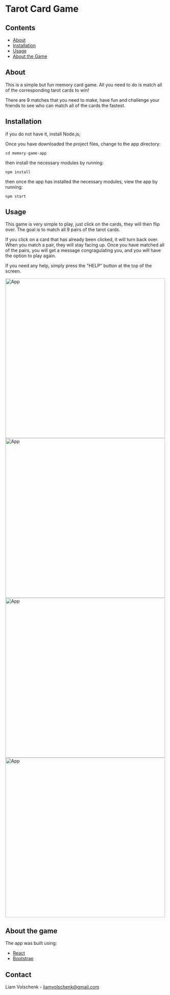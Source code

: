 # Tarot Card Game

## Contents

<ul>
<li><a href="#about">About</a></li>
<li><a href="#installation">Installation</a></li>
<li><a href="#usage">Usage</a></li>
<li><a href="#about-the-game">About the Game</a></li>
</ul>

## About

This is a simple but fun memory card game. All you need to do is match all of the corresponding tarot cards to win!

There are 9 matches that you need to make, have fun and challenge your friends to see who can match all of the cards the fastest.

## Installation

if you do not have it, install Node.js;
 
Once you have downloaded the project files, change to the app directory:

```cd memory-game-app```

then install the necessary modules by running:

```npm install```

then once the app has installed the necessary modules, view the app by running:

```npm start```

## Usage

This game is very simple to play, just click on the cards, they will then flip over. The goal is to match all 9 pairs of the tarot cards.

If you click on a card that has already been clicked, it will turn back over. When you match a pair, they will stay facing up. Once you have matched all of the 
pairs, you will get a message congragulating you, and you will have the option to play again.

If you need any help, simply press the "HELP" button at the top of the screen.

<img src="./src/screenshots/app-screenshot.png" alt="App" style="height: 500px;"/>
<img src="./src/screenshots/app-screenshot-2.png" alt="App" style="height: 500px;"/>
<img src="./src/screenshots/app-screenshot-3.png" alt="App" style="height: 500px;"/>
<img src="./src/screenshots/app-screenshot-4.png" alt="App" style="height: 500px;"/>


## About the game

The app was built using:
* [React](https://reactjs.org/)
* [Bootstrap](https://getbootstrap.com)

## Contact

Liam Volschenk - liamvolschenk@gmail.com
